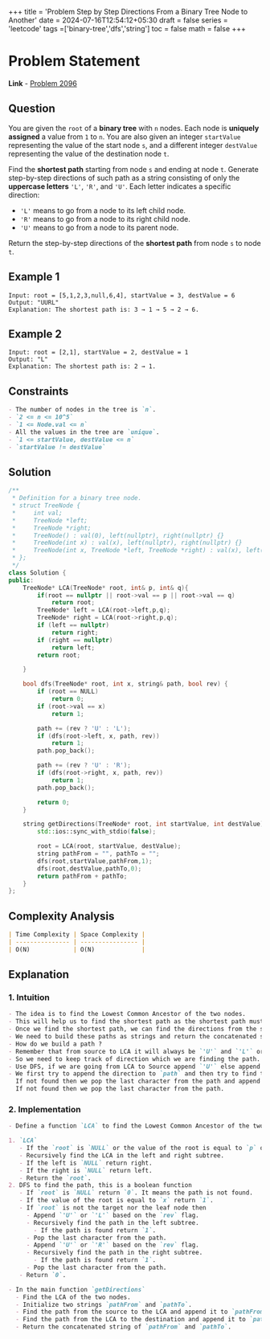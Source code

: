 +++
title = 'Problem Step by Step Directions From a Binary Tree Node to Another'
date = 2024-07-16T12:54:12+05:30
draft = false
series = 'leetcode'
tags =['binary-tree','dfs','string']
toc = false
math = false
+++

# Problem Statement

**Link** - [Problem 2096](https://leetcode.com/problems/step-by-step-directions-from-a-binary-tree-node-to-another/description/)

## Question

You are given the `root` of a **binary tree** with `n` nodes. Each node is **uniquely assigned** a value from `1` to `n`.
You are also given an integer `startValue` representing the value of the start node `s`, and a different integer `destValue` representing the value of the destination node `t`.

Find the **shortest path** starting from node `s` and ending at node `t`. Generate step-by-step directions of such path as a string consisting of only the **uppercase letters** `'L'`, `'R'`, and `'U'`. Each letter indicates a specific direction:

- `'L'` means to go from a node to its left child node.
- `'R'` means to go from a node to its right child node.
- `'U'` means to go from a node to its parent node.

Return the step-by-step directions of the **shortest path** from node `s` to node `t`.

## Example 1

```
Input: root = [5,1,2,3,null,6,4], startValue = 3, destValue = 6
Output: "UURL"
Explanation: The shortest path is: 3 → 1 → 5 → 2 → 6.
```

## Example 2

```
Input: root = [2,1], startValue = 2, destValue = 1
Output: "L"
Explanation: The shortest path is: 2 → 1.
```

## Constraints

```markdown
- The number of nodes in the tree is `n`.
- `2 <= n <= 10^5`
- `1 <= Node.val <= n`
- All the values in the tree are `unique`.
- `1 <= startValue, destValue <= n`
- `startValue != destValue`
```

## Solution

```cpp
/**
 * Definition for a binary tree node.
 * struct TreeNode {
 *     int val;
 *     TreeNode *left;
 *     TreeNode *right;
 *     TreeNode() : val(0), left(nullptr), right(nullptr) {}
 *     TreeNode(int x) : val(x), left(nullptr), right(nullptr) {}
 *     TreeNode(int x, TreeNode *left, TreeNode *right) : val(x), left(left), right(right) {}
 * };
 */
class Solution {
public:
    TreeNode* LCA(TreeNode* root, int& p, int& q){
        if(root == nullptr || root->val == p || root->val == q)
            return root;
        TreeNode* left = LCA(root->left,p,q);
        TreeNode* right = LCA(root->right,p,q);
        if (left == nullptr)
            return right;
        if (right == nullptr)
            return left;
        return root;

    }

    bool dfs(TreeNode* root, int x, string& path, bool rev) {
        if (root == NULL)
            return 0;
        if (root->val == x)
            return 1;

        path += (rev ? 'U' : 'L');
        if (dfs(root->left, x, path, rev))
            return 1;
        path.pop_back();

        path += (rev ? 'U' : 'R');
        if (dfs(root->right, x, path, rev))
            return 1;
        path.pop_back();

        return 0;
    }

    string getDirections(TreeNode* root, int startValue, int destValue) {
        std::ios::sync_with_stdio(false);

        root = LCA(root, startValue, destValue);
        string pathFrom = "", pathTo = "";
        dfs(root,startValue,pathFrom,1);
        dfs(root,destValue,pathTo,0);
        return pathFrom + pathTo;
    }
};
```

## Complexity Analysis

```markdown
| Time Complexity | Space Complexity |
| --------------- | ---------------- |
| O(N)            | O(N)             |
```

## Explanation

### 1. Intuition

```markdown
- The idea is to find the Lowest Common Ancestor of the two nodes.
- This will help us to find the shortest path as the shortest path must pass through the LCA.
- Once we find the shortest path, we can find the directions from the start node to the LCA and from the LCA to the destination node.
- We need to build these paths as strings and return the concatenated string.
- How do we build a path ?
- Remember that from source to LCA it will always be `'U'` and `'L'` or `'R'` for LCA to destination.
- So we need to keep track of direction which we are finding the path.
- Use DFS, if we are going from LCA to Source append `'U'` else append `'L'` or `'R'` appropriately.
- We first try to append the direction to `path` and then try to find the path in the left subtree.
  If not found then we pop the last character from the path and append the direction to the right subtree.
  If not found then we pop the last character from the path.
```

### 2. Implementation

```markdown
- Define a function `LCA` to find the Lowest Common Ancestor of the two nodes.

1. `LCA`
   - If the `root` is `NULL` or the value of the root is equal to `p` or `q` return the root.
   - Recursively find the LCA in the left and right subtree.
   - If the left is `NULL` return right.
   - If the right is `NULL` return left.
   - Return the `root`.
2. DFS to find the path, this is a boolean function
   - If `root` is `NULL` return `0`. It means the path is not found.
   - If the value of the root is equal to `x` return `1`.
   - If `root` is not the target nor the leaf node then
     - Append `'U'` or `'L'` based on the `rev` flag.
     - Recursively find the path in the left subtree.
       - If the path is found return `1`.
     - Pop the last character from the path.
     - Append `'U'` or `'R'` based on the `rev` flag.
     - Recursively find the path in the right subtree.
       - If the path is found return `1`.
     - Pop the last character from the path.
   - Return `0`.

- In the main function `getDirections`
  - Find the LCA of the two nodes.
  - Initialize two strings `pathFrom` and `pathTo`.
  - Find the path from the source to the LCA and append it to `pathFrom`.
  - Find the path from the LCA to the destination and append it to `pathTo`.
  - Return the concatenated string of `pathFrom` and `pathTo`.
```
